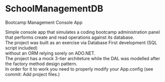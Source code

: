 # SchoolManagementDB
Bootcamp Management Console App

Simple console app that simulates a coding bootcamp administration panel <br>that performs create and read operations against its database.<br>
The project was built as an exercise via Database First development (SQL script included) <br>without an ORM relying sorely on ADO.NET.<br>
The project has a mock 3-tier architeture while the DAL was modelled after the factory method design pattern. <br>
In order for it to work you need to properly modify your App.config (see commit: Add project files.) <br>   

